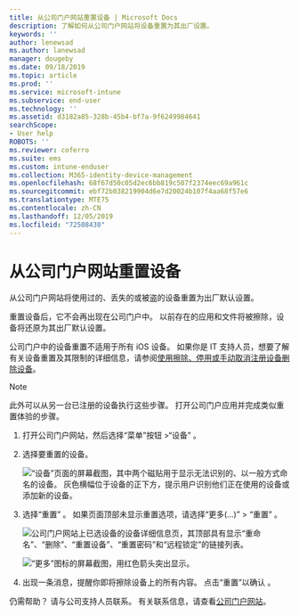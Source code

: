 ```yaml
---
title: 从公司门户网站重置设备 | Microsoft Docs
description: 了解如何从公司门户网站将设备重置为其出厂设置。
keywords: ''
author: lenewsad
ms.author: lanewsad
manager: dougeby
ms.date: 09/18/2019
ms.topic: article
ms.prod: ''
ms.service: microsoft-intune
ms.subservice: end-user
ms.technology: ''
ms.assetid: d3182a85-328b-45b4-bf7a-9f6249984641
searchScope:
- User help
ROBOTS: ''
ms.reviewer: coferro
ms.suite: ems
ms.custom: intune-enduser
ms.collection: M365-identity-device-management
ms.openlocfilehash: 68f67d50c05d2ec6bb819c507f2374eec69a961c
ms.sourcegitcommit: ebf72b038219904d6e7d20024b107f4aa68f57e6
ms.translationtype: MTE75
ms.contentlocale: zh-CN
ms.lasthandoff: 12/05/2019
ms.locfileid: "72508430"
---
```

# <a name="reset-device-from-company-portal-website"></a>从公司门户网站重置设备

从公司门户网站将使用过的、丢失的或被盗的设备重置为出厂默认设置。  

重置设备后，它不会再出现在公司门户中。 以前存在的应用和文件将被擦除，设备将还原为其出厂默认设置。 

公司门户中的设备重置不适用于所有 iOS 设备。 如果你是 IT 支持人员，想要了解有关设备重置及其限制的详细信息，请参阅[使用擦除、停用或手动取消注册设备删除设备](https://docs.microsoft.com/intune/devices-wipe)。  

> [!Note]
> 此外可以从另一台已注册的设备执行这些步骤。 打开公司门户应用并完成类似重置体验的步骤。 

1. 打开公司门户网站，然后选择“菜单”按钮 >“设备”   。  

2. 选择要重置的设备。

    ![“设备”页面的屏幕截图，其中两个磁贴用于显示无法识别的、以一般方式命名的设备。 灰色横幅位于设备的正下方，提示用户识别他们正在使用的设备或添加新的设备。](./media/rename-reset-device-step2-1808.png)  

3. 选择“重置”  。 如果页面顶部未显示重置选项，请选择“更多(…)” > “重置”   。  

     ![公司门户网站上已选设备的设备详细信息页，其顶部具有显示“重命名”、“删除”、“重置设备”、“重置密码”和“远程锁定”的链接列表。 ](./media/rename-reset-device-1808.png)  

    ![“更多”图标的屏幕截图，用红色箭头突出显示。](./media/rename-reset-device-step3-more-1808.png)  

4. 出现一条消息，提醒你即将擦除设备上的所有内容。 点击“重置”以确认  。  

仍需帮助？ 请与公司支持人员联系。 有关联系信息，请查看[公司门户网站](https://go.microsoft.com/fwlink/?linkid=2010980)。
